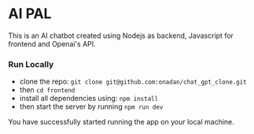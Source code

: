 # AI PAL

This is an AI chatbot created using Nodejs as backend, Javascript for frontend and Openai's API.

### Run Locally

- clone the repo: `git clone git@github.com:onadan/chat_gpt_clone.git`
- then `cd frontend`
- install all dependencies using:  `npm install`
- then start the server by running `npm run dev`
  
You have successfully started running the app on your local machine.
